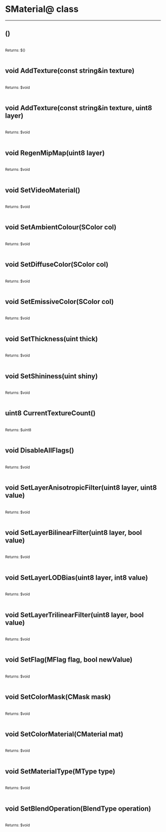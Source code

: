 # SMaterial@ class

---

## <constructor>()

<br>
<small>Returns: $<constructor>() </small>

<br>
<br>

## void AddTexture(const string&in texture)

<br>
<small>Returns: $void </small>

<br>
<br>

## void AddTexture(const string&in texture, uint8 layer)

<br>
<small>Returns: $void </small>

<br>
<br>

## void RegenMipMap(uint8 layer)

<br>
<small>Returns: $void </small>

<br>
<br>

## void SetVideoMaterial()

<br>
<small>Returns: $void </small>

<br>
<br>

## void SetAmbientColour(SColor col)

<br>
<small>Returns: $void </small>

<br>
<br>

## void SetDiffuseColor(SColor col)

<br>
<small>Returns: $void </small>

<br>
<br>

## void SetEmissiveColor(SColor col)

<br>
<small>Returns: $void </small>

<br>
<br>

## void SetThickness(uint thick)

<br>
<small>Returns: $void </small>

<br>
<br>

## void SetShininess(uint shiny)

<br>
<small>Returns: $void </small>

<br>
<br>

## uint8 CurrentTextureCount()

<br>
<small>Returns: $uint8 </small>

<br>
<br>

## void DisableAllFlags()

<br>
<small>Returns: $void </small>

<br>
<br>

## void SetLayerAnisotropicFilter(uint8 layer, uint8 value)

<br>
<small>Returns: $void </small>

<br>
<br>

## void SetLayerBilinearFilter(uint8 layer, bool value)

<br>
<small>Returns: $void </small>

<br>
<br>

## void SetLayerLODBias(uint8 layer, int8 value)

<br>
<small>Returns: $void </small>

<br>
<br>

## void SetLayerTrilinearFilter(uint8 layer, bool value)

<br>
<small>Returns: $void </small>

<br>
<br>

## void SetFlag(MFlag flag, bool newValue)

<br>
<small>Returns: $void </small>

<br>
<br>

## void SetColorMask(CMask mask)

<br>
<small>Returns: $void </small>

<br>
<br>

## void SetColorMaterial(CMaterial mat)

<br>
<small>Returns: $void </small>

<br>
<br>

## void SetMaterialType(MType type)

<br>
<small>Returns: $void </small>

<br>
<br>

## void SetBlendOperation(BlendType operation)

<br>
<small>Returns: $void </small>

<br>
<br>

